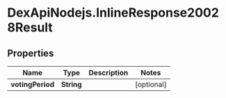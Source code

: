 # DexApiNodejs.InlineResponse20028Result

## Properties

Name | Type | Description | Notes
------------ | ------------- | ------------- | -------------
**votingPeriod** | **String** |  | [optional] 


